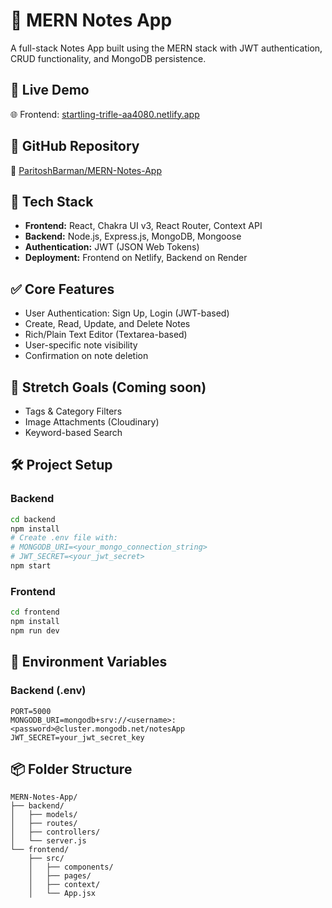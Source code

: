 # 📝 MERN Notes App

A full-stack Notes App built using the MERN stack with JWT authentication, CRUD functionality, and MongoDB persistence.

## 🚀 Live Demo
🌐 Frontend: [startling-trifle-aa4080.netlify.app](https://startling-trifle-aa4080.netlify.app/)

## 📁 GitHub Repository
🔗 [ParitoshBarman/MERN-Notes-App](https://github.com/ParitoshBarman/MERN-Notes-App)

## 🔧 Tech Stack
- **Frontend:** React, Chakra UI v3, React Router, Context API
- **Backend:** Node.js, Express.js, MongoDB, Mongoose
- **Authentication:** JWT (JSON Web Tokens)
- **Deployment:** Frontend on Netlify, Backend on Render

## ✅ Core Features
- User Authentication: Sign Up, Login (JWT-based)
- Create, Read, Update, and Delete Notes
- Rich/Plain Text Editor (Textarea-based)
- User-specific note visibility
- Confirmation on note deletion

## 🎯 Stretch Goals (Coming soon)
- Tags & Category Filters
- Image Attachments (Cloudinary)
- Keyword-based Search

## 🛠️ Project Setup

### Backend
```bash
cd backend
npm install
# Create .env file with:
# MONGODB_URI=<your_mongo_connection_string>
# JWT_SECRET=<your_jwt_secret>
npm start
```

### Frontend
```bash
cd frontend
npm install
npm run dev
```

## 🔑 Environment Variables

### Backend (.env)
```
PORT=5000
MONGODB_URI=mongodb+srv://<username>:<password>@cluster.mongodb.net/notesApp
JWT_SECRET=your_jwt_secret_key
```

## 📦 Folder Structure

```
MERN-Notes-App/
├── backend/
│   ├── models/
│   ├── routes/
│   ├── controllers/
│   └── server.js
└── frontend/
    ├── src/
    │   ├── components/
    │   ├── pages/
    │   ├── context/
    │   └── App.jsx
```
